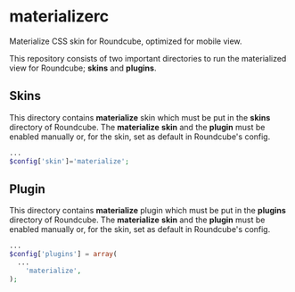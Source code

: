 # materializerc
Materialize CSS skin for Roundcube, optimized for mobile view.

This repository consists of two important directories to run the materialized view for Roundcube; **skins** and **plugins**.

## Skins
This directory contains **materialize** skin which must be put in the **skins** directory of Roundcube. The **materialize** **skin** and the **plugin** must be enabled manually or, for the skin, set as default in Roundcube's config.

```php
...
$config['skin']='materialize';
```

## Plugin
This directory contains **materialize** plugin which must be put in the **plugins** directory of Roundcube. The **materialize** **skin** and the **plugin** must be enabled manually or, for the skin, set as default in Roundcube's config.

```php
...
$config['plugins'] = array(
  ...  
	'materialize',	
);
```
